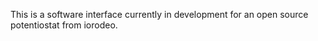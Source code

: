 This is a software interface currently in development for an open source potentiostat from iorodeo.
